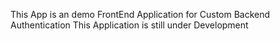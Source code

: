 This App is an demo FrontEnd Application for Custom Backend Authentication
This Application is still under Development 
